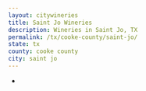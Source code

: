 ```yaml
---
layout: citywineries
title: Saint Jo Wineries
description: Wineries in Saint Jo, TX
permalink: /tx/cooke-county/saint-jo/
state: tx
county: cooke county
city: saint jo
---
```

-
